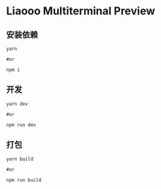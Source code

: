 # Liaooo Multiterminal Preview

## 安装依赖

```
yarn 

#or 

npm i 
```

## 开发
```
yarn dev

#or 

npm run dev
```

## 打包
```
yarn build

#or 

npm run build
```

